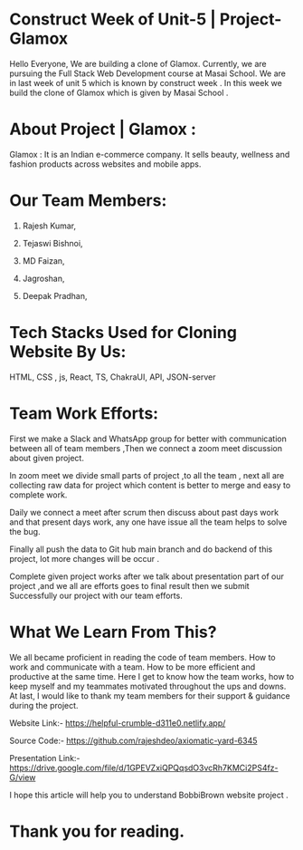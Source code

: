 # Construct Week of Unit-5 | Project-Glamox

Hello Everyone, We are building a clone of Glamox. Currently, we are pursuing the Full Stack Web Development course at Masai School. We are in last week of unit 5 
which is known by construct week . In this week we build the clone of Glamox which is given by Masai School .

# About Project | Glamox :

Glamox : It is an Indian e-commerce company. It sells beauty, wellness and fashion products across websites and mobile apps.

# Our Team Members:

1. Rajesh Kumar, 

2. Tejaswi Bishnoi, 

3. MD Faizan,

4. Jagroshan,

5. Deepak Pradhan,

# Tech Stacks Used for Cloning Website By Us:

HTML, CSS , js, React, TS, ChakraUI, API, JSON-server


# Team Work Efforts:

First we make a Slack and WhatsApp group for better with communication between all of team members ,Then we connect a zoom meet discussion about given project.

In zoom meet we divide small parts of project ,to all the team , next all are collecting raw data for project which content is better to merge and easy to complete work.

Daily we connect a meet after scrum then discuss about past days work and that present days work, any one have issue all the team helps to solve the bug.

Finally all push the data to Git hub main branch and do backend of this project, lot more changes will be occur .

Complete given project works after we talk about presentation part of our project ,and we all are efforts goes to final result then we submit Successfully our project with our team efforts.


# What We Learn From This?

We all became proficient in reading the code of team members.
How to work and communicate with a team.
How to be more efficient and productive at the same time.
Here I get to know how the team works, how to keep myself and my teammates motivated throughout the ups and downs.
At last, I would like to thank my team members for their support & guidance during the project.

Website Link:- https://helpful-crumble-d311e0.netlify.app/

Source Code:- https://github.com/rajeshdeo/axiomatic-yard-6345

Presentation Link:- https://drive.google.com/file/d/1GPEVZxiQPQqsdO3vcRh7KMCi2PS4fz-G/view

I hope this article will help you to understand BobbiBrown website project .

# Thank you for reading.

